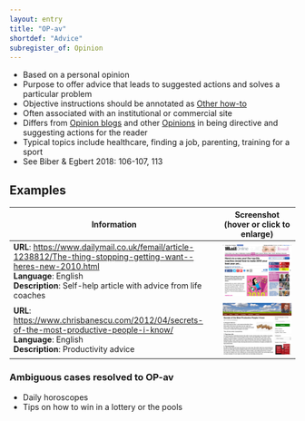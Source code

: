 ```yaml
---
layout: entry
title: "OP-av"
shortdef: "Advice"
subregister_of: Opinion
---
```


- Based on a personal opinion
- Purpose to offer advice that leads to suggested actions and solves a particular problem
- Objective instructions should be annotated as [Other how-to](HI-oh)
- Often associated with an institutional or commercial site
- Differs from [Opinion blogs](OP-ob) and other [Opinions](OP-oo) in being directive and suggesting actions for the reader
- Typical topics include healthcare, finding a job, parenting, training for a sport
- See Biber & Egbert 2018: 106-107, 113

<!-- details -->

## Examples

<!-- START GENERATED SCREENSHOT GALLERY -->
<!--     NOTE: this screenshot gallery is automatically generated.       -->
<!--     Please avoid modifying it manually: any changes will be         -->
<!--     overwritten the next time the generation script is run.         -->
<table class="website-examples">
  <thead>
    <tr>
      <th class="website-examples-col-1">Information</th>
      <th class="website-examples-col-2">Screenshot (hover or click to enlarge)</th>
    </tr>
  </thead>
  <tbody>
    <tr>
      <td>
        <div class="img-url"><b>URL</b>: <a href="https://www.dailymail.co.uk/femail/article-1238812/The-thing-stopping-getting-want--heres-new-2010.html">https://www.dailymail.co.uk/femail/article-1238812/The-thing-stopping-getting-want--heres-new-2010.html</a></div>
        <div class="img-info"><b>Language</b>: English</div>
        <div class="img-info"><b>Description</b>: Self-help article with advice from life coaches</div>
      </td>
      <td><a href="../static/screenshots/OP-av/www.dailymail.co.uk_femail_article-1238812_The-thing-stopping-getting-want--heres-new-2010.html--2048x1536.png"><img class="thumbnail" src="../static/screenshots/OP-av/www.dailymail.co.uk_femail_article-1238812_The-thing-stopping-getting-want--heres-new-2010.html--2048x1536.png" alt="screenshot of www.dailymail.co.uk_femail_article-1238812_The-thing-stopping-getting-want--heres-new-2010.html--2048x1536"></a></td>
    </tr>
    <tr>
      <td>
        <div class="img-url"><b>URL</b>: <a href="https://www.chrisbanescu.com/2012/04/secrets-of-the-most-productive-people-i-know/">https://www.chrisbanescu.com/2012/04/secrets-of-the-most-productive-people-i-know/</a></div>
        <div class="img-info"><b>Language</b>: English</div>
        <div class="img-info"><b>Description</b>: Productivity advice</div>
      </td>
      <td><a href="../static/screenshots/OP-av/www.chrisbanescu.com_2012_04_secrets-of-the-most-productive-people-i-know--2048x1536.png"><img class="thumbnail" src="../static/screenshots/OP-av/www.chrisbanescu.com_2012_04_secrets-of-the-most-productive-people-i-know--2048x1536.png" alt="screenshot of www.chrisbanescu.com_2012_04_secrets-of-the-most-productive-people-i-know--2048x1536"></a></td>
    </tr>
  </tbody>
</table>
<!-- END GENERATED SCREENSHOT GALLERY -->

### Ambiguous cases resolved to OP-av
- Daily horoscopes
- Tips on how to win in a lottery or the pools
